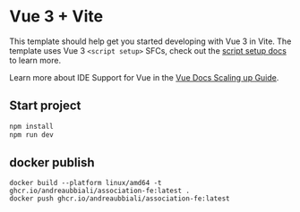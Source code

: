 # Vue 3 + Vite

This template should help get you started developing with Vue 3 in Vite. The template uses Vue 3 `<script setup>` SFCs, check out the [script setup docs](https://v3.vuejs.org/api/sfc-script-setup.html#sfc-script-setup) to learn more.

Learn more about IDE Support for Vue in the [Vue Docs Scaling up Guide](https://vuejs.org/guide/scaling-up/tooling.html#ide-support).

## Start project

```bash
npm install
npm run dev
```

## docker publish

```
docker build --platform linux/amd64 -t ghcr.io/andreaubbiali/association-fe:latest .
docker push ghcr.io/andreaubbiali/association-fe:latest
```